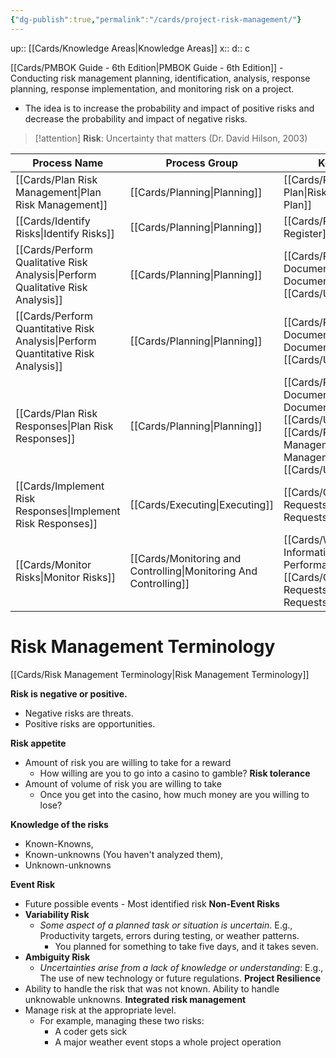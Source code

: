 ```yaml
---
{"dg-publish":true,"permalink":"/cards/project-risk-management/"}
---
```


up:: [[Cards/Knowledge Areas\|Knowledge Areas]] 
x:: 
d:: c

[[Cards/PMBOK Guide - 6th Edition\|PMBOK Guide - 6th Edition]] - Conducting risk management planning, identification, analysis, response planning, response implementation, and monitoring risk on a project.
- The idea is to increase the probability and impact of positive risks and decrease the probability and impact of negative risks.

> [!attention]
> **Risk**: Uncertainty that matters (Dr. David Hilson, 2003)


|Process Name|Process Group|Key Outputs|
|---|---|---|
|[[Cards/Plan Risk Management\|Plan Risk Management]]|[[Cards/Planning\|Planning]]|[[Cards/Risk Management Plan\|Risk Management Plan]]|
|[[Cards/Identify Risks\|Identify Risks]]|[[Cards/Planning\|Planning]]|[[Cards/Risk Register\|Risk Register]]|
|[[Cards/Perform Qualitative Risk Analysis\|Perform Qualitative Risk Analysis]]|[[Cards/Planning\|Planning]]|[[Cards/Project Documents\|Project Documents]] [[Cards/Updates\|Updates]]|
|[[Cards/Perform Quantitative Risk Analysis\|Perform Quantitative Risk Analysis]]|[[Cards/Planning\|Planning]]|[[Cards/Project Documents\|Project Documents]] [[Cards/Updates\|Updates]]|
|[[Cards/Plan Risk Responses\|Plan Risk Responses]]|[[Cards/Planning\|Planning]]|[[Cards/Project Documents\|Project Documents]] [[Cards/Updates\|Updates]]<br>[[Cards/Project Management Plan\|Project Management Plan]] [[Cards/Updates\|Updates]]|
|[[Cards/Implement Risk Responses\|Implement Risk Responses]]|[[Cards/Executing\|Executing]]|[[Cards/Change Requests\|Change Requests]]|
|[[Cards/Monitor Risks\|Monitor Risks]]|[[Cards/Monitoring and Controlling\|Monitoring And Controlling]]|[[Cards/Work Performance Information\|Work Performance Information]]<br>[[Cards/Change Requests\|Change Requests]]|


# Risk Management Terminology

[[Cards/Risk Management Terminology\|Risk Management Terminology]]



**Risk is negative or positive.** 
- Negative risks are threats.  
- Positive risks are opportunities.
 
**Risk appetite**
- ﻿﻿Amount of risk you are willing to take for a reward
	- How willing are you to go into a casino to gamble?
﻿﻿**Risk tolerance**
- ﻿﻿Amount of volume of risk you are willing to take
	- Once you get into the casino, how much money are you willing to lose? 

**Knowledge of the risks**
- Known-Knowns, 
- Known-unknowns (You haven't analyzed them), 
- Unknown-unknowns

**Event Risk**
- Future possible events - Most identified risk
**Non-Event Risks**
- **Variability Risk**
	- *Some aspect of a planned task or situation is uncertain*. E.g., Productivity targets, errors during testing, or weather patterns.
		- You planned for something to take five days, and it takes seven. 
- **Ambiguity Risk**
	- *Uncertainties arise from a lack of knowledge or understanding*: E.g., The use of new technology or future regulations.
**Project Resilience**
- Ability to handle the risk that was not known. Ability to handle unknowable unknowns.
**Integrated risk management**
- Manage risk at the appropriate level.
	- For example, managing these two risks:
		- A coder gets sick
		- A major weather event stops a whole project operation